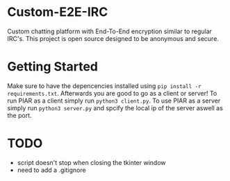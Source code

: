# Custom-E2E-IRC
Custom chatting platform with End-To-End encryption similar to regular IRC's. This project is open source designed to be anonymous and secure.

# Getting Started
Make sure to have the depencencies installed using ```pip install -r requirements.txt```. Afterwards you are good to go as a client or server! To run PIAR as a client simply run ```python3 client.py```. To use PIAR as a server simply run ```python3 server.py``` and spcify the local ip of the server aswell as the port. 

# TODO
* script doesn't stop when closing the tkinter window
* need to add a .gitignore
